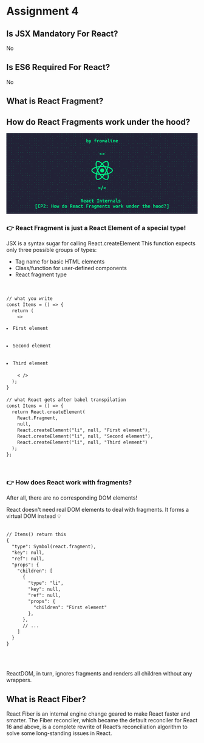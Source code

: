 # Assignment 4
## Is JSX Mandatory For React?
No

## Is ES6 Required For React? 
No

## What is React Fragment?

## How do React Fragments work under the hood?
![Alt text](image.png)
### 👉 React Fragment is just a React Element of a special type!
JSX is a syntax sugar for calling React.createElement
This function expects only three possible groups of types:

* Tag name for basic HTML elements
* Class/function for user-defined components
* React fragment type

<pre>
<code>

// what you write
const Items = () => {
  return (
    <>
      <li>First element</li>
      <li>Second element</li>
      <li>Third element</li>
    < />
  );
}

// what React gets after babel transpilation
const Items = () => {
  return React.createElement(
    React.Fragment, 
    null,
    React.createElement("li", null, "First element"),
    React.createElement("li", null, "Second element"),
    React.createElement("li", null, "Third element")
  );
};

</code>
</pre>

### 👉 How does React work with fragments?
After all, there are no corresponding DOM elements!

React doesn't need real DOM elements to deal with fragments.
It forms a virtual DOM instead 💡

<pre>
<code>
// Items() return this
{
  "type": Symbol(react.fragment),
  "key": null,
  "ref": null,
  "props": {
    "children": [
      {
        "type": "li",
        "key": null,
        "ref": null,
        "props": {
          "children": "First element"
        },
      },
      // ...
    ]
  }
}


</code>
</pre>

ReactDOM, in turn, ignores fragments and renders all children without any wrappers.


## What is React Fiber?

React Fiber is an internal engine change geared to make React faster and smarter. The Fiber reconciler, which became the default reconciler for React 16 and above, is a complete rewrite of React’s reconciliation algorithm to solve some long-standing issues in React.
